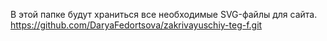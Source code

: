 В этой папке будут храниться все необходимые SVG-файлы для сайта.
https://github.com/DaryaFedortsova/zakrivayuschiy-teg-f.git